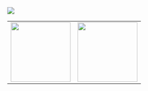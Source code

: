 <div>
    <a href="https://blog.sunguoqi.com/">
      <img src="https://readme-typing-svg.demolab.com?font=Fira+Code&pause=1000&width=435&lines=console.log(%22Hello%2C%20World%22);NICE TO MEET YOU !&center=true&size=27" />
    </a>
</div>
<table>
  <tr>
    <td><img height="137px" src="https://github-readme-stats-git-masterrstaa-rickstaa.vercel.app/api?username=chenxin777&hide_title=true&hide_border=true&show_icons=true&include_all_commits=true&line_height=21text_color=000&icon_color=000&bg_color=0,ea6161,ffc64d,fffc4d,52fa5a&theme=graywhite" /></td>
    <td><img height="137px" src="https://github-readme-stats-git-masterrstaa-rickstaa.vercel.app/api/top-langs/?username=chenxin777&hide_title=true&hide_border=true&layout=compact&langs_count=6&text_color=000&icon_color=fff&bg_color=0,52fa5a,4dfcff,c64dff&theme=graywhite" /><br></td>
  </tr>
</table>


